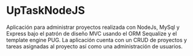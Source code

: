 # UpTaskNodeJS 
Aplicación para administrar proyectos realizada con NodeJs, MySql y Express bajo el patrón de diseño MVC usando el ORM Sequalize y el template engine PUG.
La aplicación cuenta con un CRUD de proyectos y tareas asignadas al proyecto así como una administración de usuarios.